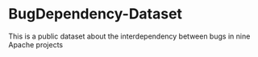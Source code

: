 # BugDependency-Dataset
This is a public dataset about the interdependency between bugs in nine Apache projects

